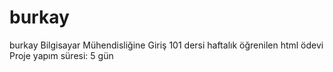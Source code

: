 # burkay
burkay
Bilgisayar Mühendisliğine Giriş 101 dersi haftalık öğrenilen html ödevi
Proje yapım süresi: 5 gün
